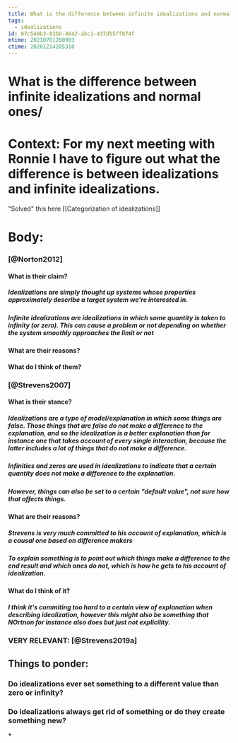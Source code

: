 ```yaml
---
title: What is the difference between infinite idealizations and normal ones/
tags:
  - idealizations
id: 87c540b3-83bb-4042-abc1-437d55ff874f
mtime: 20210701200903
ctime: 20201214205310
---
```


# What is the difference between infinite idealizations and normal ones/

# Context: For my next meeting with Ronnie I have to figure out what the difference is between idealizations and infinite idealizations.

"Solved" this here [[Categorization of idealizations]]

# Body:

### [@Norton2012]

#### What is their claim?

##### Idealizations are simply thought up systems whose properties approximately describe a target system we're interested in.

##### Infinite idealizations are idealizations in which some quantity is taken to infinity (or zero). This can cause a problem or not depending on whether the system smoothly approaches the limit or not

#### What are their reasons?

#### What do I think of them?

### [@Strevens2007]

#### What is their stance?

##### Idealizations are a type of model/explanation in which some things are false. Those things that are false do not make a difference to the explanation, and so the idealization is a better explanation than for instance one that takes account of every single interaction, because the latter includes a lot of things that do not make a difference.

##### Infinities and zeros are used in idealizations to indicate that a certain quantity does not make a difference to the explanation.

##### However, things can also be set to a certain "default value", not sure how that affects things.

#### What are their reasons?

##### Strevens is very much committed to his account of explanation, which is a causal one based on difference makers

##### To explain something is to point out which things make a difference to the end result and which ones do not, which is how he gets to his account of idealization.

#### What do I think of it?

##### I think it's commiting too hard to a certain view of explanation when describing idealization, however this might also be something that NOrtnon for instance also does but just not explicility.

### VERY RELEVANT: [@Strevens2019a]

## Things to ponder:

### Do idealizations ever set something to a different value than zero or infinity?

### Do idealizations always get rid of something or do they create something new?

**\***
